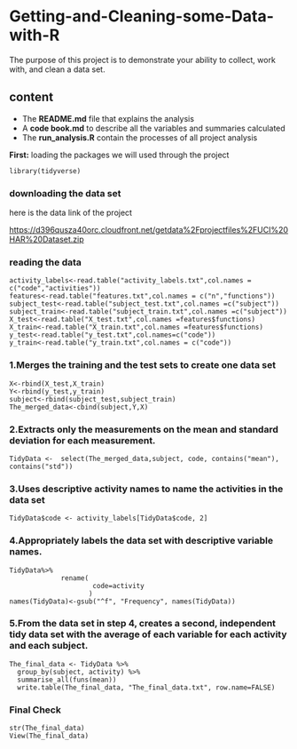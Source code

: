 # Getting-and-Cleaning-some-Data-with-R
The purpose of this project is to demonstrate your ability to collect, work with, and clean a data set.
## content
- The **README.md** file that explains the analysis
- A **code book.md**  to describe all the variables and summaries calculated
- The **run_analysis.R** contain the processes of all project analysis

**First:** loading the packages we will used through the project
```
library(tidyverse)
```
### downloading the data set

here is the data link of the project

https://d396qusza40orc.cloudfront.net/getdata%2Fprojectfiles%2FUCI%20HAR%20Dataset.zip

### reading the data
```
activity_labels<-read.table("activity_labels.txt",col.names = c("code","activities"))
features<-read.table("features.txt",col.names = c("n","functions"))
subject_test<-read.table("subject_test.txt",col.names =c("subject"))
subject_train<-read.table("subject_train.txt",col.names =c("subject"))
X_test<-read.table("X_test.txt",col.names =features$functions)
X_train<-read.table("X_train.txt",col.names =features$functions)
y_test<-read.table("y_test.txt",col.names=c("code"))
y_train<-read.table("y_train.txt",col.names = c("code"))
```

### 1.Merges the training and the test sets to create one data set
```
X<-rbind(X_test,X_train)
Y<-rbind(y_test,y_train)
subject<-rbind(subject_test,subject_train)
The_merged_data<-cbind(subject,Y,X)
```
### 2.Extracts only the measurements on the mean and standard deviation for each measurement. 

```
TidyData <-  select(The_merged_data,subject, code, contains("mean"), contains("std"))
```

### 3.Uses descriptive activity names to name the activities in the data set
```
TidyData$code <- activity_labels[TidyData$code, 2]
```
### 4.Appropriately labels the data set with descriptive variable names.
```
TidyData%>%
             rename(
                     code=activity
                    )
names(TidyData)<-gsub("^f", "Frequency", names(TidyData))
```

### 5.From the data set in step 4, creates a second, independent tidy data set with the average of each variable for each activity and each subject.
```
The_final_data <- TidyData %>%
  group_by(subject, activity) %>%
  summarise_all(funs(mean))
  write.table(The_final_data, "The_final_data.txt", row.name=FALSE)

  ```
  
 ### Final Check
 ```
 str(The_final_data)
 View(The_final_data)
 ```
